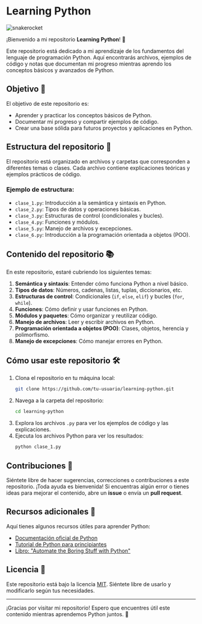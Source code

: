 

# Learning Python
![snakerocket](https://github.com/user-attachments/assets/2a13d148-c1a9-4798-8980-cef9c4161288)

¡Bienvenido a mi repositorio **Learning Python**! 👋

Este repositorio está dedicado a mi aprendizaje de los fundamentos del lenguaje de programación Python. Aquí encontrarás archivos, ejemplos de código y notas que documentan mi progreso mientras aprendo los conceptos básicos y avanzados de Python.

## Objetivo 🎯

El objetivo de este repositorio es:
- Aprender y practicar los conceptos básicos de Python.
- Documentar mi progreso y compartir ejemplos de código.
- Crear una base sólida para futuros proyectos y aplicaciones en Python.

## Estructura del repositorio 📂

El repositorio está organizado en archivos y carpetas que corresponden a diferentes temas o clases. Cada archivo contiene explicaciones teóricas y ejemplos prácticos de código.

### Ejemplo de estructura:
- `clase_1.py`: Introducción a la semántica y sintaxis en Python.
- `clase_2.py`: Tipos de datos y operaciones básicas.
- `clase_3.py`: Estructuras de control (condicionales y bucles).
- `clase_4.py`: Funciones y módulos.
- `clase_5.py`: Manejo de archivos y excepciones.
- `clase_6.py`: Introducción a la programación orientada a objetos (POO).

## Contenido del repositorio 📚

En este repositorio, estaré cubriendo los siguientes temas:

1. **Semántica y sintaxis**: Entender cómo funciona Python a nivel básico.
2. **Tipos de datos**: Números, cadenas, listas, tuplas, diccionarios, etc.
3. **Estructuras de control**: Condicionales (`if`, `else`, `elif`) y bucles (`for`, `while`).
4. **Funciones**: Cómo definir y usar funciones en Python.
5. **Módulos y paquetes**: Cómo organizar y reutilizar código.
6. **Manejo de archivos**: Leer y escribir archivos en Python.
7. **Programación orientada a objetos (POO)**: Clases, objetos, herencia y polimorfismo.
8. **Manejo de excepciones**: Cómo manejar errores en Python.

## Cómo usar este repositorio 🛠️

1. Clona el repositorio en tu máquina local:
   ```bash
   git clone https://github.com/tu-usuario/learning-python.git
   ```
2. Navega a la carpeta del repositorio:
   ```bash
   cd learning-python
   ```
3. Explora los archivos `.py` para ver los ejemplos de código y las explicaciones.
4. Ejecuta los archivos Python para ver los resultados:
   ```bash
   python clase_1.py
   ```

## Contribuciones 🤝

Siéntete libre de hacer sugerencias, correcciones o contribuciones a este repositorio. ¡Toda ayuda es bienvenida! Si encuentras algún error o tienes ideas para mejorar el contenido, abre un **issue** o envía un **pull request**.

## Recursos adicionales 📖

Aquí tienes algunos recursos útiles para aprender Python:
- [Documentación oficial de Python](https://docs.python.org/3/)
- [Tutorial de Python para principiantes](https://www.learnpython.org/)
- [Libro: "Automate the Boring Stuff with Python"](https://automatetheboringstuff.com/)

## Licencia 📜

Este repositorio está bajo la licencia [MIT](LICENSE). Siéntete libre de usarlo y modificarlo según tus necesidades.

---

¡Gracias por visitar mi repositorio! Espero que encuentres útil este contenido mientras aprendemos Python juntos. 🚀


